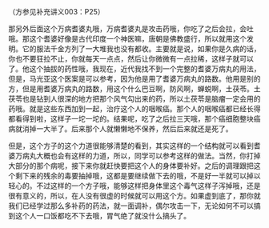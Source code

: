 （方参见补充讲义003：P25）

那另外后面这个万病耆婆丸哦，万病耆婆丸是攻击药哦，你吃了之后会拉，会吐哦。那这个耆婆好像是古代印度一个神医嘛，唐朝是佛教盛行，所以就用这个发明。它的服法千金方列了一大堆我也没有都收。主要就是说，如果你是久病的话，你也不要狂拉不止，你就每天一点点，然后让你微微有一点拉稀，这样子就可以了。他这个抽拔的药性哦，我现在，近代我找不到一个完整的耆婆万病丸的用法，但是，马光亚这个医案是可以参考，因为他是用了耆婆万病丸的路数。他用是别的方，但是用耆婆万病丸的路数，用这个什么巴豆啊，防风啊，蝉蜕啊，土茯苓。土茯苓也是钻到人很深的地方把那个风气勾出来的药，所以土茯苓是脑瘤一定会用的药哦。就是这些东西加到一起，治疗这个人的咽喉癌。那个人的咽喉癌都已经长得都看得到啦，这样子一坨一坨的。结果呢，吃了之后拉三天哦，那个癌细胞整块癌病就消掉一大半了。后来那个人就懒懒地不保养，然后后来就还是死了。

但是，这个方子的这个力道很能够清楚的看到，其实这样的一个结构就可以看到耆婆万病丸大概也会有这样的力道，所以，同学可以参考这样的做法。当然，你打掉大部分的那个病呢，接下来你就赶快要把这个人的身体要补好。之后的调理跟把这个剩下来的残余的毒要抽掉哦，这都是要继续做下去的哦，不是好一半就可以掉以轻心的。不过这样的一个方子哦，能够这样把身体里这个毒气这样子泻掉哦，还是很有意义的，所以，在人没有很虚的时候就可以用这个方。如果虚到底了，那你就我们已经学过那么多补药的药法，就一面调补，偶尔攻击一下，无论如何不可以搞到这个人一口饭都吃不下去哦，胃气绝了就没什么搞头了。
